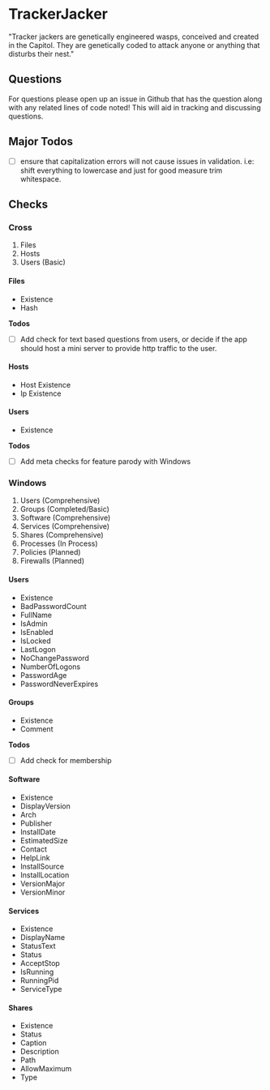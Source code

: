# TrackerJacker
"Tracker jackers are genetically engineered wasps, conceived and created in the Capitol. They are genetically coded to attack anyone or anything that disturbs their nest."

## Questions
For questions please open up an issue in Github that has the question along with any related lines of code noted! This will aid in tracking and discussing questions.

## Major Todos
- [ ] ensure that capitalization errors will not cause issues in validation. i.e: shift everything to lowercase and just for good measure trim whitespace.

## Checks
### Cross
1. Files
2. Hosts
3. Users (Basic)

#### Files
* Existence
* Hash

**Todos**
- [ ] Add check for text based questions from users, or decide if the app should host a mini server to provide http traffic to the user.

#### Hosts
* Host Existence
* Ip Existence

#### Users
* Existence

**Todos**
- [ ] Add meta checks for feature parody with Windows

### Windows
1. Users (Comprehensive)
2. Groups (Completed/Basic)
3. Software (Comprehensive)
4. Services (Comprehensive) 
5. Shares (Comprehensive)
6. Processes (In Process)
7. Policies (Planned)
8. Firewalls (Planned)

#### Users
* Existence
* BadPasswordCount
* FullName
* IsAdmin
* IsEnabled
* IsLocked
* LastLogon
* NoChangePassword
* NumberOfLogons
* PasswordAge
* PasswordNeverExpires

#### Groups
* Existence
* Comment

**Todos**
- [ ] Add check for membership

#### Software
* Existence
* DisplayVersion
* Arch
* Publisher
* InstallDate
* EstimatedSize
* Contact
* HelpLink
* InstallSource
* InstallLocation
* VersionMajor
* VersionMinor

#### Services
* Existence
* DisplayName
* StatusText
* Status
* AcceptStop
* IsRunning
* RunningPid
* ServiceType

#### Shares
* Existence
* Status
* Caption
* Description
* Path
* AllowMaximum
* Type
